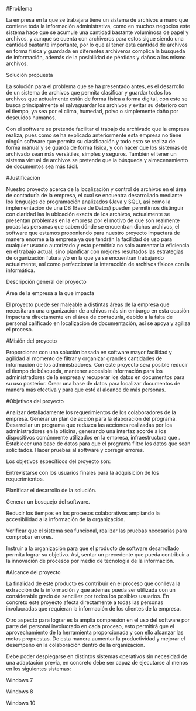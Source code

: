 #Problema 

La empresa en la que se trabajara tiene un sistema de archivos a mano que contiene toda la información administrativa, como en muchos negocios este sistema hace que se acumule una cantidad bastante voluminosa de papel y archivos, y aunque se cuenta con archiveros para estos sigue siendo una cantidad bastante importante, por lo que al tener esta cantidad de archivos en forma física y guardada en diferentes archiveros complica la búsqueda de información, además de la posibilidad de pérdidas y daños a los mismo archivos. 

Solución propuesta 

La solución para el problema que se ha presentado antes, es el desarrollo de un sistema de archivos que permita clasificar y guardar todos los archivos que actualmente están de forma física a forma digital, con esto se busca principalmente el salvaguardar los archivos y evitar su deterioro con el tiempo, ya sea por el clima, humedad, polvo o simplemente daño por descuidos humanos. 

Con el software se pretende facilitar el trabajo de archivado que la empresa realiza, pues como se ha explicado anteriormente esta empresa no tiene ningún software que permita su clasificación y todo esto se realiza de forma manual y se guarda de forma física, y con hacer que los sistemas de archivado sean más versátiles, simples y seguros. También el tener un sistema virtual de archivos se pretende que la búsqueda y almacenamiento de documentos sea más fácil. 

#Justificación 

Nuestro proyecto acerca de la localización y control de archivos en el área de contaduría de la empresa, el cual se encuentra desarrollado mediante los lenguajes de programación analizados (Java y SQL), así como la implementación de una DB (Base de Datos) pueden permitirnos distinguir con claridad las la ubicación exacta de los archivos, actualmente se presentan problemas en la empresa por el motivo de que son realmente pocas las personas que saben dónde se encuentran dichos archivos, el software que estamos proponiendo para nuestro proyecto impactará de manera enorme a la empresa ya que tendrán la facilidad de uso para cualquier usuario autorizado y esto permitiría no solo aumentar la eficiencia en el trabajo actual, sino planificar con mejores resultados las estrategias de organización futura y/o en la que ya se encuentran trabajando actualmente, así como perfeccionar la interacción de archivos físicos con la informática. 

Descripción general del proyecto 

Área de la empresa a la que impacta 

El proyecto puede ser maleable a distintas áreas de la empresa que necesitaran una organización de archivos más sin embargo en esta ocasión impactara directamente en el área de contaduría, debido a la falta de personal calificado en localización de documentación, así se apoya y agiliza el proceso. 

#Misión del proyecto 

Proporcionar con una solución basada en software mayor facilidad y agilidad al momento de filtrar y organizar grandes cantidades de información de los administradores. Con este proyecto será posible reducir el tiempo de búsqueda, mantener accesible información para los administradores de la empresa y recuperar los datos en documentos para su uso posterior. Crear una base de datos para localizar documentos de manera más efectiva y para que esté al alcance de más personas. 

#Objetivos del proyecto 

Analizar detalladamente los requerimientos de los colaboradores de la empresa. Generar un plan de acción para la elaboración del programa. Desarrollar un programa que reduzca las acciones realizadas por los administradores en la oficina, generando una interfaz acorde a los dispositivos comúnmente utilizados en la empresa, infraestructura que . Establecer una base de datos para que el programa filtre los datos que sean solicitados. Hacer pruebas al software y corregir errores. 

Los objetivos específicos del proyecto son: 

Entrevistarse con los usuarios finales para la adquisición de los requerimientos. 

Planificar el desarrollo de la solución. 

Generar un bosquejo del software. 

Reducir los tiempos en los procesos colaborativos ampliando la accesibilidad a la información de la organización.  

Verificar que el sistema sea funcional, realizar las pruebas necesarias para comprobar errores.  

Instruir a la organización para que el producto de software desarrollado permita lograr su objetivo. Así, sentar un precedente que pueda contribuir a la innovación de procesos por medio de tecnología de la información. 

#Alcance del proyecto 

La finalidad de este producto es contribuir en el proceso que conlleva la extracción de la información y que además pueda ser utilizada con un considerable grado de sencillez por todos los posibles usuarios. En concreto este proyecto afecta directamente a todas las personas involucradas que requieran la información de los clientes de la empresa. 

Otro aspecto para lograr es la amplia compresión en el uso del software por parte del personal involucrado en cada proceso, esto permitirá que el aprovechamiento de la herramienta proporcionada y con ello alcanzar las metas propuestas. De esta manera aumentar la productividad y mejorar el desempeño en la colaboración dentro de la organización.  

Debe poder desplegarse en distintos sistemas operativos sin necesidad de una adaptación previa, en concreto debe ser capaz de ejecutarse al menos en los siguientes sistemas: 

Windows 7 

Windows 8  

Windows 10 

